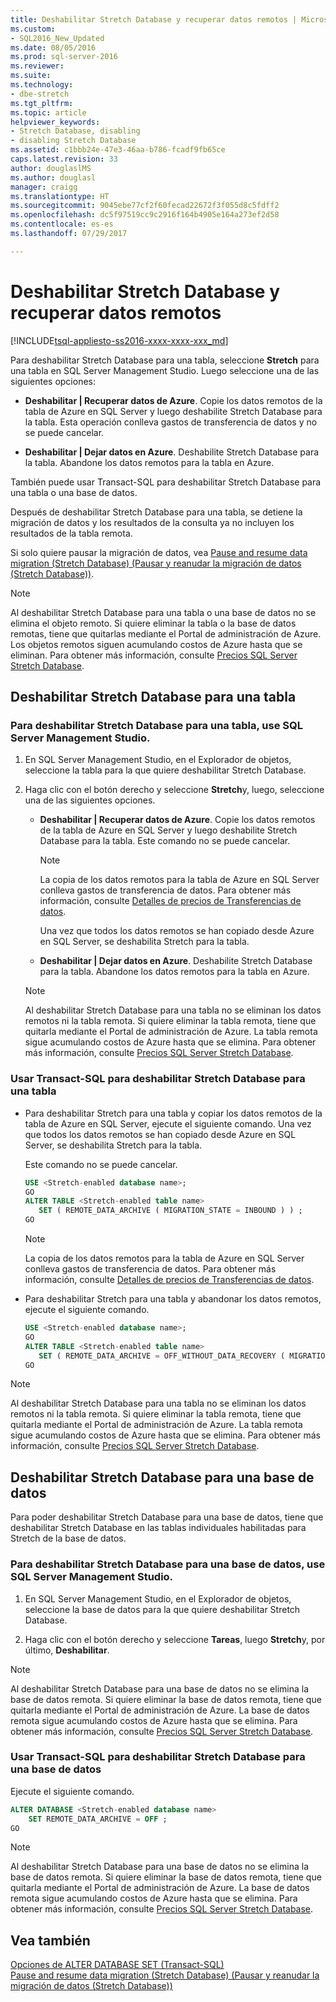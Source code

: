 ```yaml
---
title: Deshabilitar Stretch Database y recuperar datos remotos | Microsoft Docs
ms.custom:
- SQL2016_New_Updated
ms.date: 08/05/2016
ms.prod: sql-server-2016
ms.reviewer: 
ms.suite: 
ms.technology:
- dbe-stretch
ms.tgt_pltfrm: 
ms.topic: article
helpviewer_keywords:
- Stretch Database, disabling
- disabling Stretch Database
ms.assetid: c1bbb24e-47e3-46aa-b786-fcadf9fb65ce
caps.latest.revision: 33
author: douglaslMS
ms.author: douglasl
manager: craigg
ms.translationtype: HT
ms.sourcegitcommit: 9045ebe77cf2f60fecad22672f3f055d8c5fdff2
ms.openlocfilehash: dc5f97519cc9c2916f164b4905e164a273ef2d58
ms.contentlocale: es-es
ms.lasthandoff: 07/29/2017

---
```

# <a name="disable-stretch-database-and-bring-back-remote-data"></a>Deshabilitar Stretch Database y recuperar datos remotos
[!INCLUDE[tsql-appliesto-ss2016-xxxx-xxxx-xxx_md](../../includes/tsql-appliesto-ss2016-xxxx-xxxx-xxx-md.md)]

  Para deshabilitar Stretch Database para una tabla, seleccione **Stretch** para una tabla en SQL Server Management Studio. Luego seleccione una de las siguientes opciones:  
  
-   **Deshabilitar | Recuperar datos de Azure**. Copie los datos remotos de la tabla de Azure en SQL Server y luego deshabilite Stretch Database para la tabla. Esta operación conlleva gastos de transferencia de datos y no se puede cancelar.  
  
-   **Deshabilitar | Dejar datos en Azure**. Deshabilite Stretch Database para la tabla.  Abandone los datos remotos para la tabla en Azure.  
  
 También puede usar Transact-SQL para deshabilitar Stretch Database para una tabla o una base de datos.  
  
 Después de deshabilitar Stretch Database para una tabla, se detiene la migración de datos y los resultados de la consulta ya no incluyen los resultados de la tabla remota.  
  
 Si solo quiere pausar la migración de datos, vea [Pause and resume data migration &#40;Stretch Database&#41; (Pausar y reanudar la migración de datos &#40;Stretch Database&#41;)](../../sql-server/stretch-database/pause-and-resume-data-migration-stretch-database.md).  
  
> [!NOTE]
> Al deshabilitar Stretch Database para una tabla o una base de datos no se elimina el objeto remoto. Si quiere eliminar la tabla o la base de datos remotas, tiene que quitarlas mediante el Portal de administración de Azure. Los objetos remotos siguen acumulando costos de Azure hasta que se eliminan. Para obtener más información, consulte [Precios SQL Server Stretch Database](https://azure.microsoft.com/pricing/details/sql-server-stretch-database/).  
  
## <a name="disable-stretch-database-for-a-table"></a>Deshabilitar Stretch Database para una tabla  
  
### <a name="use-sql-server-management-studio-to-disable-stretch-database-for-a-table"></a>Para deshabilitar Stretch Database para una tabla, use SQL Server Management Studio.  
  
1.  En SQL Server Management Studio, en el Explorador de objetos, seleccione la tabla para la que quiere deshabilitar Stretch Database.  
  
2.  Haga clic con el botón derecho y seleccione **Stretch**y, luego, seleccione una de las siguientes opciones.  
  
    -   **Deshabilitar | Recuperar datos de Azure**. Copie los datos remotos de la tabla de Azure en SQL Server y luego deshabilite Stretch Database para la tabla. Este comando no se puede cancelar.  
  
        > [!NOTE]
        > La copia de los datos remotos para la tabla de Azure en SQL Server conlleva gastos de transferencia de datos. Para obtener más información, consulte [Detalles de precios de Transferencias de datos](https://azure.microsoft.com/pricing/details/data-transfers/).  
  
         Una vez que todos los datos remotos se han copiado desde Azure en SQL Server, se deshabilita Stretch para la tabla.  
  
    -   **Deshabilitar | Dejar datos en Azure**. Deshabilite Stretch Database para la tabla.  Abandone los datos remotos para la tabla en Azure.  
  
    > [!NOTE]
    > Al deshabilitar Stretch Database para una tabla no se eliminan los datos remotos ni la tabla remota. Si quiere eliminar la tabla remota, tiene que quitarla mediante el Portal de administración de Azure. La tabla remota sigue acumulando costos de Azure hasta que se elimina. Para obtener más información, consulte [Precios SQL Server Stretch Database](https://azure.microsoft.com/pricing/details/sql-server-stretch-database/).  
  
### <a name="use-transact-sql-to-disable-stretch-database-for-a-table"></a>Usar Transact-SQL para deshabilitar Stretch Database para una tabla  
  
-   Para deshabilitar Stretch para una tabla y copiar los datos remotos de la tabla de Azure en SQL Server, ejecute el siguiente comando. Una vez que todos los datos remotos se han copiado desde Azure en SQL Server, se deshabilita Stretch para la tabla.

    Este comando no se puede cancelar.  
  
    ```sql  
    USE <Stretch-enabled database name>;
    GO
    ALTER TABLE <Stretch-enabled table name>  
       SET ( REMOTE_DATA_ARCHIVE ( MIGRATION_STATE = INBOUND ) ) ; 
    GO 
    ```  
  
    > [!NOTE]
    > La copia de los datos remotos para la tabla de Azure en SQL Server conlleva gastos de transferencia de datos. Para obtener más información, consulte [Detalles de precios de Transferencias de datos](https://azure.microsoft.com/pricing/details/data-transfers/).    
  
-   Para deshabilitar Stretch para una tabla y abandonar los datos remotos, ejecute el siguiente comando.  
  
    ```sql  
    USE <Stretch-enabled database name>;
    GO
    ALTER TABLE <Stretch-enabled table name>  
       SET ( REMOTE_DATA_ARCHIVE = OFF_WITHOUT_DATA_RECOVERY ( MIGRATION_STATE = PAUSED ) ) ; 
    GO
    ```  
  
> [!NOTE]
> Al deshabilitar Stretch Database para una tabla no se eliminan los datos remotos ni la tabla remota. Si quiere eliminar la tabla remota, tiene que quitarla mediante el Portal de administración de Azure. La tabla remota sigue acumulando costos de Azure hasta que se elimina. Para obtener más información, consulte [Precios SQL Server Stretch Database](https://azure.microsoft.com/pricing/details/sql-server-stretch-database/).  
  
## <a name="disable-stretch-database-for-a-database"></a>Deshabilitar Stretch Database para una base de datos  
 Para poder deshabilitar Stretch Database para una base de datos, tiene que deshabilitar Stretch Database en las tablas individuales habilitadas para Stretch de la base de datos.  
  
### <a name="use-sql-server-management-studio-to-disable-stretch-database-for-a-database"></a>Para deshabilitar Stretch Database para una base de datos, use SQL Server Management Studio.  
  
1.  En SQL Server Management Studio, en el Explorador de objetos, seleccione la base de datos para la que quiere deshabilitar Stretch Database.  
  
2.  Haga clic con el botón derecho y seleccione **Tareas**, luego **Stretch**y, por último, **Deshabilitar**.  
  
> [!NOTE]
> Al deshabilitar Stretch Database para una base de datos no se elimina la base de datos remota. Si quiere eliminar la base de datos remota, tiene que quitarla mediante el Portal de administración de Azure. La base de datos remota sigue acumulando costos de Azure hasta que se elimina. Para obtener más información, consulte [Precios SQL Server Stretch Database](https://azure.microsoft.com/pricing/details/sql-server-stretch-database/).  
  
### <a name="use-transact-sql-to-disable-stretch-database-for-a-database"></a>Usar Transact-SQL para deshabilitar Stretch Database para una base de datos  
 Ejecute el siguiente comando.  
  
```sql  
ALTER DATABASE <Stretch-enabled database name>  
    SET REMOTE_DATA_ARCHIVE = OFF ;  
GO 
```  
  
> [!NOTE]
> Al deshabilitar Stretch Database para una base de datos no se elimina la base de datos remota. Si quiere eliminar la base de datos remota, tiene que quitarla mediante el Portal de administración de Azure. La base de datos remota sigue acumulando costos de Azure hasta que se elimina. Para obtener más información, consulte [Precios SQL Server Stretch Database](https://azure.microsoft.com/pricing/details/sql-server-stretch-database/).  
  
## <a name="see-also"></a>Vea también  
 [Opciones de ALTER DATABASE SET &#40;Transact-SQL&#41;](../../t-sql/statements/alter-database-transact-sql-set-options.md)   
 [Pause and resume data migration &#40;Stretch Database&#41; (Pausar y reanudar la migración de datos &#40;Stretch Database&#41;)](../../sql-server/stretch-database/pause-and-resume-data-migration-stretch-database.md)  
  
  

